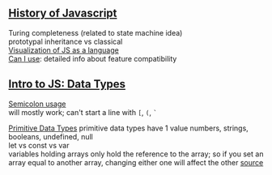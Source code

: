 [**History of Javascript**](https://git.generalassemb.ly/ga-wdi-lessons/js-history)
------
Turing completeness (related to state machine idea)  
prototypal inheritance vs classical  
[Visualization of JS as a language](http://shaunlebron.github.io/solar-system-of-js/#0)  
[Can I use](https://caniuse.com/): detailed info about feature compatibility  

[**Intro to JS: Data Types**](https://git.generalassemb.ly/ga-wdi-lessons/intro-to-js-data-types)
------
[Semicolon usage](https://git.generalassemb.ly/ga-wdi-lessons/intro-to-js-data-types#semicolons)  
will mostly work; can't start a line with `[`, `(`, `` ` ``

[Primitive Data Types](https://git.generalassemb.ly/ga-wdi-lessons/intro-to-js-data-types#primitive-data-types-in-javascript)
primitive data types have 1 value
numbers, strings, booleans, undefined, null  
let vs const vs var  
variables holding arrays only hold the reference to the array; so if you set an array equal to another array, changing either one will affect the other
[source](https://git.generalassemb.ly/ga-wdi-lessons/intro-to-js-data-types/tree/204b0192ac5260bcba34270db74b69942855ed83#copying-arrays)
